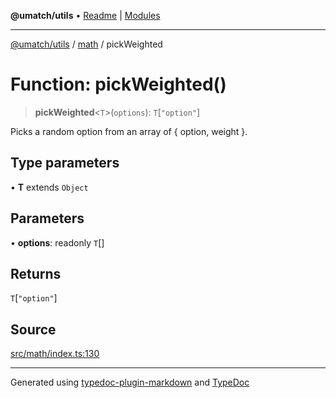 **@umatch/utils** • [Readme](../../index.md) \| [Modules](../../modules.md)

***

[@umatch/utils](../../modules.md) / [math](../index.md) / pickWeighted

# Function: pickWeighted()

> **pickWeighted**\<`T`\>(`options`): `T`\[`"option"`\]

Picks a random option from an array of { option, weight }.

## Type parameters

• **T** extends `Object`

## Parameters

• **options**: readonly `T`[]

## Returns

`T`\[`"option"`\]

## Source

[src/math/index.ts:130](https://github.com/umatch-oficial/utils/blob/c1935bc/src/math/index.ts#L130)

***

Generated using [typedoc-plugin-markdown](https://www.npmjs.com/package/typedoc-plugin-markdown) and [TypeDoc](https://typedoc.org/)
